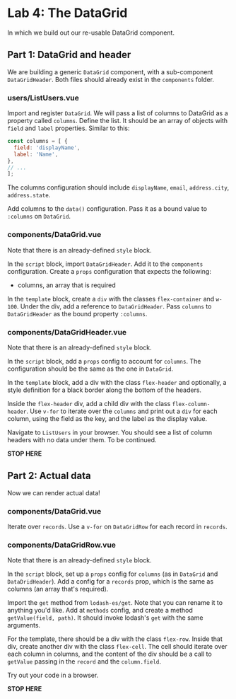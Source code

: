 # Lab 4: The DataGrid

In which we build out our re-usable DataGrid component. 

## Part 1: DataGrid and header

We are building a generic `DataGrid` component, with a sub-component `DataGridHeader`. Both files should already exist in the `components` folder.

### users/ListUsers.vue

Import and register `DataGrid`. 
We will pass a list of columns to DataGrid as a property called `columns`. Define the list. It should be an array of objects with `field` and `label` properties. Similar to this:

```javascript
const columns = [ {
  field: 'displayName',
  label: 'Name',
},
// ...
]; 
```
The columns configuration should include `displayName`, `email`, `address.city`, `address.state`. 

Add columns to the `data()` configuration. Pass it as a bound value to `:columns` on `DataGrid`. 

### components/DataGrid.vue

Note that there is an already-defined `style` block.

In the `script` block, import `DataGridHeader`. Add it to the `components` configuration. Create a `props` configuration that expects the following: 

- columns, an array that is required

In the `template` block, create a `div` with the classes `flex-container` and `w-100`. Under the div, add a reference to `DataGridHeader`. Pass `columns` to `DataGridHeader` as the bound property `:columns`. 

### components/DataGridHeader.vue

Note that there is an already-defined `style` block.

In the `script` block, add a `props` config to account for `columns`. The configuration should be the same as the one in `DataGrid`. 

In the `template` block, add a div with the class `flex-header` and optionally, a style definition for a black border along the bottom of the headers. 

Inside the `flex-header` div, add a child div with the class `flex-column-header`. Use `v-for` to iterate over the `columns` and print out a `div` for each column, using the field as the key, and the label as the display value. 

Navigate to `ListUsers` in your browser. You should see a list of column headers with no data under them. To be continued. 

**STOP HERE**

## Part 2: Actual data

Now we can render actual data!

### components/DataGrid.vue

Iterate over `records`. Use a `v-for` on `DataGridRow` for each record in `records`. 

### components/DataGridRow.vue

Note that there is an already-defined `style` block.

In the `script` block, set up a `props` config for `columns` (as in `DataGrid` and `DataDridHeader`). Add a config for a `records` prop, which is the same as columns (an array that's required).

Import the `get` method from `lodash-es/get`. Note that you can rename it to anything you'd like. Add at `methods` config, and create a method `getValue(field, path)`. It should invoke lodash's `get` with the same arguments.

For the template, there should be a div with the class `flex-row`. Inside that div, create another div with the class `flex-cell`. The cell should iterate over each column in columns, and the content of the div should be a call to `getValue` passing in the `record` and the `column.field`.

Try out your code in a browser.

**STOP HERE**
